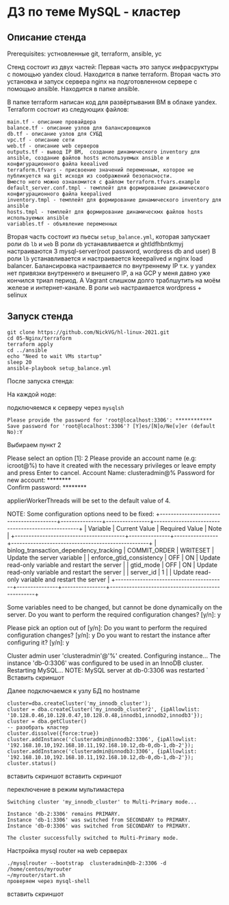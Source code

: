 # ДЗ по теме MySQL - кластер

## Описание стенда
Prerequisites:
устновленные git, terraform, ansible, yc

Стенд состоит из двух частей:
Первая часть это запуск инфрасруктуры с помощью yandex cloud. Находится в папке terraform.
Вторая часть это установка и запуск сервера nginx на подготовленном сервере с помощью ansible. Находится в папке ansible.


В папке terraform написан код для развёртывания ВМ в облаке yandex.
Terraform состоит из следующих файлов:
```
main.tf - описание провайдера
balance.tf - описание узлов для балансировщиков
db.tf - описание узлов для СУБД
vpc.tf - описание сети
web.tf - описание web серверов
outputs.tf - вывод IP ВМ,  создание динамического inventory для ansible, создание файлов hosts используемых ansible и конфигурационного файла keealived
terraform.tfvars - присвоение значений переменным, которое не публикуется на git исходя из соображений безопасности.
Вместо него можно ознакомится с файлом terraform.tfvars.example
default_server.conf.tmpl - темплейт для формирование динамического конфигурационного файла keepalived
inventory.tmpl - темплейт для формирование динамического inventory для ansible
hosts.tmpl - темплейт для формирование динамическмх файлов hosts используемых ansible
variables.tf - объявление переменных
```

Вторая часть состоит из пьесы `setup_balance.yml`, которая запускает роли `db` `lb` и `web`
В роли `db` устанавливается и ghtldfhbntkmyj настраиваются 3 mysql-server(root password, wordpress db and user)
В роли `lb` устанавливается и настраивается keeepalived и nginx load balancer. Балансировка настраивается по внутреннему IP т.к. у yandex нет привязки внутреннего и внешнего IP, а на GCP у меня давно уже кончился триал период. А Vagrant  слишком долго траблшутить на моём железе и интернет-канале.
В роли `web` настраивается wordpress + selinux

## Запуск стенда
```
git clone https://github.com/NickVG/hl-linux-2021.git
cd 05-Nginx/terraform
terraform apply
cd ../ansible
echo "Need to wait VMs startup"
sleep 20
ansible-playbook setup_balance.yml
```

После запуска стенда:

На каждой ноде:

подключяемся к серверу через `mysqlsh`

``` MySQL  JS > dba.configureLocalInstance("root@localhost:3306");
Please provide the password for 'root@localhost:3306': ************
Save password for 'root@localhost:3306'? [Y]es/[N]o/Ne[v]er (default No):Y
```

Выбираем пункт 2

Please select an option [1]: 2
Please provide an account name (e.g: icroot@%) to have it created with the necessary
privileges or leave empty and press Enter to cancel.
Account Name: clusteradmin@%
Password for new account: ********        
Confirm password: ********

applierWorkerThreads will be set to the default value of 4.

NOTE: Some configuration options need to be fixed:
+----------------------------------------+---------------+----------------+--------------------------------------------------+
| Variable                               | Current Value | Required Value | Note                                             |
+----------------------------------------+---------------+----------------+--------------------------------------------------+
| binlog_transaction_dependency_tracking | COMMIT_ORDER  | WRITESET       | Update the server variable                       |
| enforce_gtid_consistency               | OFF           | ON             | Update read-only variable and restart the server |
| gtid_mode                              | OFF           | ON             | Update read-only variable and restart the server |
| server_id                              | 1             | <unique ID>    | Update read-only variable and restart the server |
+----------------------------------------+---------------+----------------+--------------------------------------------------+

Some variables need to be changed, but cannot be done dynamically on the server.
Do you want to perform the required configuration changes? [y/n]: y

Please pick an option out of [y/n]: 
Do you want to perform the required configuration changes? [y/n]: y
Do you want to restart the instance after configuring it? [y/n]: y

Cluster admin user 'clusteradmin'@'%' created.
Configuring instance...
The instance 'db-0:3306' was configured to be used in an InnoDB cluster.
Restarting MySQL...
NOTE: MySQL server at db-0:3306 was restarted
`
Вставить скриншот

Далее подключаемся к узлу БД по hostname
```shell.connect('clusteradmin@db-2:3306');
cluster=dba.createCluster('my_innodb_cluster');
cluster = dba.createCluster('my_innodb_cluster2', {ipAllowlist: '10.128.0.46,10.128.0.47,10.128.0.48,innodb1,innodb2,innodb3'});
cluster = dba.getCluster()
-- разобрать кластер
cluster.dissolve({force:true})
cluster.addInstance('clusteradmin@innodb2:3306', {ipAllowlist: '192.168.10.10,192.168.10.11,192.168.10.12,db-0,db-1,db-2'});
cluster.addInstance('clusteradmin@innodb3:3306', {ipAllowlist: '192.168.10.10,192.168.10.11,192.168.10.12,db-0,db-1,db-2'});
cluster.status()
```
вставить скриншот
вставить скриншот

переключение в режим мультимастера

``` MySQL  db-2:3306 ssl  JS > cluster.switchToMultiPrimaryMode()
Switching cluster 'my_innodb_cluster' to Multi-Primary mode...

Instance 'db-2:3306' remains PRIMARY.
Instance 'db-1:3306' was switched from SECONDARY to PRIMARY.
Instance 'db-0:3306' was switched from SECONDARY to PRIMARY.

The cluster successfully switched to Multi-Primary mode.
```
Настройка mysql router на web серверах
```cd /usr/bin
./mysqlrouter --bootstrap  clusteradmin@db-2:3306 -d /home/centos/myrouter
~/myrouter/start.sh
проверяем через mysql-shell
```
вставить скриншот
